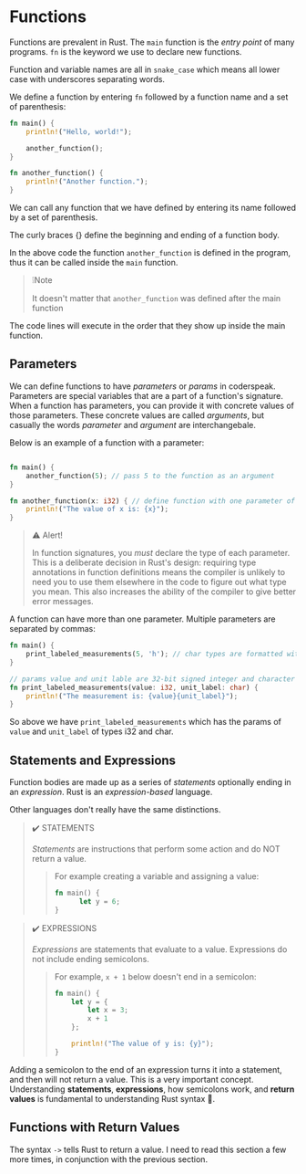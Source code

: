 # Functions

Functions are prevalent in Rust. The `main` function is the *entry point* of many programs. `fn` is the keyword we use to declare new functions.

Function and variable names are all in `snake_case` which means all lower case with underscores separating words.

We define a function by entering `fn` followed by a function name and a set of parenthesis:

```rust
fn main() {
    println!("Hello, world!");

    another_function();
}

fn another_function() {
    println!("Another function.");
}

```

We can call any function that we have defined by entering its name followed by a set of parenthesis.

The curly braces {} define the beginning and ending of a function body.

In the above code the function `another_function` is defined in the program, thus it can be called inside the `main` function.

>❕Note
>
>It doesn't matter that `another_function` was defined after the main function

The code lines will execute in the order that they show up inside the main function.

## Parameters

We can define functions to have *parameters* or *params* in coderspeak. Parameters are special variables that are a part of a function's signature. When a function has parameters, you can provide it with concrete values of those parameters. These concrete values are called *arguments*, but casually the words *parameter* and *argument* are interchangebale.

Below is an example of a function with a parameter:

```rust

fn main() {
    another_function(5); // pass 5 to the function as an argument
}

fn another_function(x: i32) { // define function with one parameter of type 32 bit signed integer.
    println!("The value of x is: {x}");
}
```

> ⚠️ Alert!
>
> In function signatures, you *must* declare the type of each parameter. This is a deliberate decision in Rust's design: requiring type annotations in function definitions means the compiler is unlikely to need you to use them elsewhere in the code to figure out what type you mean. This also increases the ability of the compiler to give better error messages.

A function can have more than one parameter. Multiple parameters are separated by commas:

```rust
fn main() {
    print_labeled_measurements(5, 'h'); // char types are formatted with single quotes
}

// params value and unit lable are 32-bit signed integer and character types respectively
fn print_labeled_measurements(value: i32, unit_label: char) { 
    println!("The measurement is: {value}{unit_label}");
} 
```
So above we have `print_labeled_measurements` which has the params of `value` and `unit_label` of types i32 and char.

## Statements and Expressions

Function bodies are made up as a series of *statements* optionally ending in an *expression*. Rust is an *expression-based* language.

Other languages don't really have the same distinctions.

> ✔️ STATEMENTS
>
> *Statements* are instructions that perform some action and do NOT return a value.
>
>> For example creating a variable and assigning a value:
>> ```rust
>> fn main() {
>>       let y = 6;  
>> }
>> ```

> ✔️ EXPRESSIONS
>
> *Expressions* are statements that evaluate to a value. Expressions do not include ending semicolons.
>
>> For example, `x + 1` below doesn't end in a semicolon:
>> ```rust
>> fn main() {
>>     let y = {
>>         let x = 3;
>>         x + 1
>>     };
>>
>>     println!("The value of y is: {y}");   
>> }
>>

Adding a semicolon to the end of an expression turns it into a statement, and then will not return a value. This is a very important concept. Understanding **statements**, **expressions**, how semicolons work, and **return values** is fundamental to understanding Rust syntax 🦀.

## Functions with Return Values

The syntax `->` tells Rust to return a value. I need to read this section a few more times, in conjunction with the previous section. 

